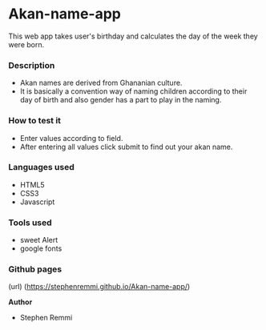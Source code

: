 # Akan-name-app
This web app takes user's birthday and calculates the day of the week they were born.

### Description
- Akan names are derived from Ghananian culture.
- It is basically a convention way of naming children according to their day of birth and also gender has a part to play in the naming.


### How to test it
- Enter values according to field.
- After entering all values click submit to find out your akan name. 

### Languages used
- HTML5
- CSS3
- Javascript
### Tools used
- sweet Alert
- google fonts

### Github pages
(url) (https://stephenremmi.github.io/Akan-name-app/)

**Author**
- Stephen Remmi




